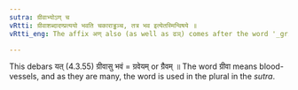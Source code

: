 ```yaml
---
sutra: ग्रीवाभ्योऽण् च
vRtti: ग्रीवाशब्दादण्प्रत्ययो भवति चकाराड्ढञ्च, तत्र भव इत्येतस्मिन्विषये ॥
vRtti_eng: The affix अण् also (as well as ढञ्) comes after the word '_griva_' in the sense of 'what stays there'.

---
```

This debars यत् (4.3.55) ग्रीवासु भवं = ग्रवेयम् or ग्रैवम् ॥ The word ग्रीवा means blood-vessels, and as they are many, the word is used in the plural in the _sutra_.